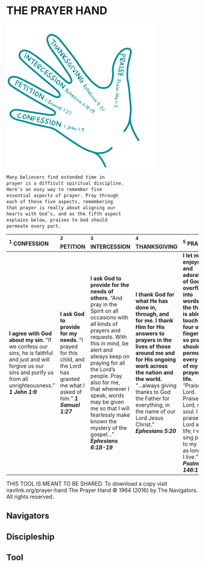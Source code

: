 
# THE PRAYER HAND
![Hand](./Prayer-Hand.png)
```
Many believers find extended time in
prayer is a difficult spiritual discipline.
Here’s an easy way to remember five
essential aspects of prayer. Pray through
each of these five aspects, remembering
that prayer is really about aligning our
hearts with God’s, and as the fifth aspect
explains below, praises to God should
permeate every part.
```
| <sup>1</sup> CONFESSION | <sup>2</sup> PETITION | <sup>3</sup> INTERCESSION | <sup>4</sup> THANKSGIVING | <sup>5</sup> PRAISE |
| :---         |  :---       |  :---           |  :---           |  :---     |
|**I agree with God about my sin.** “If we confess our sins, he is faithful and just and will forgive us our sins and purify us from all unrighteousness.” **_1 John 1:9_** | **I ask God to provide for my needs.** “I prayed for this child, and the Lord has granted me what I asked of  him.” **_1 Samuel 1:27_** | **I ask God to provide for the needs of others.** “And pray in the Spirit on all occasions with all kinds of prayers and requests. With this in mind, be alert and always keep on praying for all the Lord’s people. Pray also for me, that whenever I speak, words may be given me so that I will fearlessly make known the mystery of the gospel...” **_Ephesians 6:18-19_** | **I thank God for what He has done in, through, and for me. I thank Him for His answers to prayers in the lives of those around me and for His ongoing work across the nation and the world.** “...always giving thanks to God the Father for everything, in the name of our Lord Jesus Christ.” **_Ephesians 5:20_** | **I let my enjoyment and adoration of God overflow into words. As the thumb is able to touch all four other fingers, so praise should permeate every part of my prayer life.** “Praise the Lord. Praise the Lord, my soul. I will praise the Lord all my life; I will sing praise to my God as long as I live.” **_Psalm 146:1-2_**|

THIS TOOL IS MEANT TO BE SHARED. To download a copy visit navlink.org/prayer-hand
The Prayer Hand © 1964 (2016) by The Navigators. All rights reserved.

## Navigators
## Discipleship
## Tool



